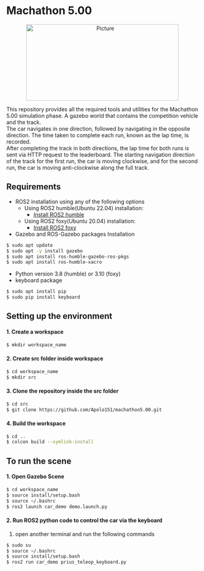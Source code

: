 # Machathon 5.00
<p align="center">
    <img src="https://github.com/Apolo151/machathon5.00/assets/110634473/90477a3a-5e30-4b0c-a62b-65722f0271ca"
      alt="Picture" 
        width="400" 
        height="200" 
        style="display: block; margin: 0 auto" 
     >
</p>

This repository provides all the required tools and utilities for the Machathon 5.00 simulation phase. A gazebo world that contains the competition vehicle and the track. <br> The car navigates in one direction, followed by navigating in the opposite direction. The time taken to complete each run, known as the lap time, is recorded. <br> After completing the track in both directions, the lap time for both runs is sent via HTTP request to the leaderboard. The starting navigation direction of the track for the first run, the car is moving clockwise, and for the second run, the car is moving anti-clockwise along the full track. 
## Requirements
* ROS2 installation using any of the following options
  * Using ROS2 humble(Ubuntu 22.04) installation: 
      * [Install ROS2 humble](https://docs.ros.org/en/humble/Installation/Ubuntu-Install-Debians.html)
  * Using ROS2 foxy(Ubuntu 20.04) installation:
      * [Install ROS2 foxy](https://docs.ros.org/en/foxy/Installation/Ubuntu-Install-Debians.html)
* Gazebo and ROS-Gazebo packages Installation
```bash
$ sudo apt update
$ sudo apt -y install gazebo
$ sudo apt install ros-humble-gazebo-ros-pkgs
$ sudo apt install ros-humble-xacro
```
* Python version 3.8 (humble) or 3.10 (foxy)
* keyboard package
```bash
$ sudo apt install pip
$ sudo pip install keyboard
```
## Setting up the environment
#### 1. Create a workspace
 ```bash
$ mkdir workspace_name
```
#### 2. Create src folder inside workspace
 ```bash
$ cd workspace_name
$ mkdir src
```
#### 3. Clone the repository inside the src folder
 ```bash
$ cd src
$ git clone https://github.com/Apolo151/machathon5.00.git
```
#### 4. Build the workspace
```bash
$ cd ..
$ colcon build --symlink-install
```
## To run the scene 
#### 1. Open Gazebo Scene
```bash
$ cd workspace_name
$ source install/setup.bash
$ source ~/.bashrc
$ ros2 launch car_demo demo.launch.py
```
#### 2. Run ROS2 python code to control the car via the keyboard
1. open another terminal and run the following commands
 ```bash
$ sudo su
$ source ~/.bashrc
$ source install/setup.bash
$ ros2 run car_demo prius_teleop_keyboard.py
```
